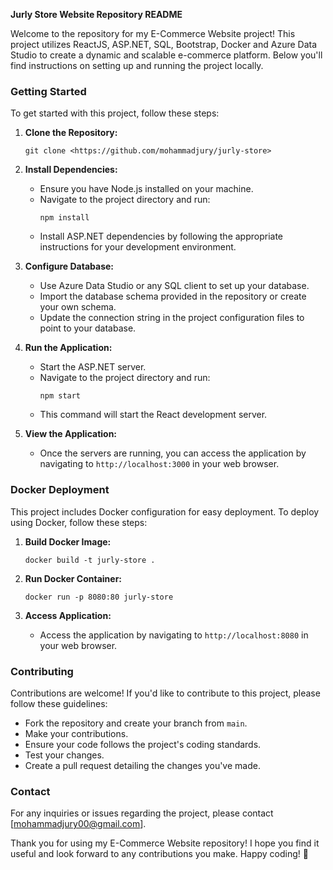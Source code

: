 **Jurly Store Website Repository README**

Welcome to the repository for my E-Commerce Website project! This project utilizes ReactJS, ASP.NET, SQL, Bootstrap, Docker and Azure Data Studio to create a dynamic and scalable e-commerce platform. Below you'll find instructions on setting up and running the project locally.

### Getting Started

To get started with this project, follow these steps:

1. **Clone the Repository:**
   ```
   git clone <https://github.com/mohammadjury/jurly-store>
   ```

2. **Install Dependencies:**
   - Ensure you have Node.js installed on your machine.
   - Navigate to the project directory and run:
     ```
     npm install
     ```
   - Install ASP.NET dependencies by following the appropriate instructions for your development environment.

3. **Configure Database:**
   - Use Azure Data Studio or any SQL client to set up your database.
   - Import the database schema provided in the repository or create your own schema.
   - Update the connection string in the project configuration files to point to your database.

4. **Run the Application:**
   - Start the ASP.NET server.
   - Navigate to the project directory and run:
     ```
     npm start
     ```
   - This command will start the React development server.
   
5. **View the Application:**
   - Once the servers are running, you can access the application by navigating to `http://localhost:3000` in your web browser.

### Docker Deployment

This project includes Docker configuration for easy deployment. To deploy using Docker, follow these steps:

1. **Build Docker Image:**
   ```
   docker build -t jurly-store .
   ```

2. **Run Docker Container:**
   ```
   docker run -p 8080:80 jurly-store
   ```

3. **Access Application:**
   - Access the application by navigating to `http://localhost:8080` in your web browser.

### Contributing

Contributions are welcome! If you'd like to contribute to this project, please follow these guidelines:

- Fork the repository and create your branch from `main`.
- Make your contributions.
- Ensure your code follows the project's coding standards.
- Test your changes.
- Create a pull request detailing the changes you've made.

### Contact

For any inquiries or issues regarding the project, please contact [mohammadjury00@gmail.com].

Thank you for using my E-Commerce Website repository! I hope you find it useful and look forward to any contributions you make. Happy coding! 🚀

